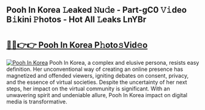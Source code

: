 ## Pooh In Korea 𝙻eaked 𝙽u𝚍e - Part-gC0 𝚅𝚒deo B𝚒kini 𝙿hotos - Hot All 𝙻eaks LnYBr

# <h2><a href="http://ld64a3.urlbe.top/?page=Pooh+In+Korea">🔗🔗👉👉 Pooh In Korea P𝚑oto𝚜Vid𝚎o</a></h2>

[![Pooh In Korea](https://i.imgur.com/eBuTRDB.gif)](http://ld64a3.urlbe.top/?page=Pooh+In+Korea)
Pooh In Korea, a complex and elusive persona, resists easy definition. Her unconventional way of creating an online presence has magnetized and offended viewers, igniting debates on consent, privacy, and the essence of virtual societies. Despite the uncertainty of her next steps, her impact on the virtual community is significant. With an unwavering spirit and undeniable allure, Pooh In Korea impact on digital media is transformative.
